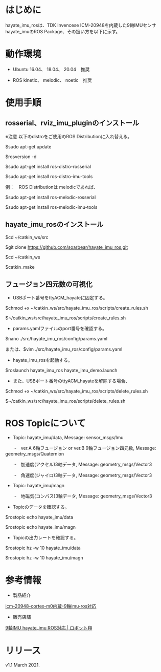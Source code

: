 # はじめに

hayate_imu_rosは、TDK Invencese ICM-20948を内蔵した9軸IMUセンサ hayate_imuのROS Package、その扱い方を以下に示す。

# 動作環境

- Ubuntu 16.04、 18.04、 20.04　推奨

- ROS kinetic、 melodic、 noetic　推奨

# 使用手順

## rosserial、rviz_imu_pluginのインストール

※注意 以下のdistroをご使用のROS Distributionに入れ替える。

$sudo apt-get update

$rosversion -d

$sudo apt-get install ros-distro-rosserial

$sudo apt-get install ros-distro-imu-tools
  
例：　ROS Distributionは melodicであれば、

$sudo apt-get install ros-melodic-rosserial

$sudo apt-get install ros-melodic-imu-tools

## hayate_imu_rosのインストール

$cd ~/catkin_ws/src

$git clone https://github.com/soarbear/hayate_imu_ros.git

$cd ~/catkin_ws

$catkin_make

## フュージョン四元数の可視化

- USBポート番号をttyACM_hayateに固定する。

$chmod +x ~/catkin_ws/src/hayate_imu_ros/scripts/create_rules.sh

$~/catkin_ws/src/hayate_imu_ros/scripts/create_rules.sh

- params.yamlファイルのport番号を確認する。

$nano ./src/hayate_imu_ros/config/params.yaml

または、$vim ./src/hayate_imu_ros/config/params.yaml

- hayate_imu_rosを起動する。

$roslaunch hayate_imu_ros hayate_imu_demo.launch

- また、USBポート番号のttyACM_hayateを解除する場合、

$chmod +x ~/catkin_ws/src/hayate_imu_ros/scripts/delete_rules.sh

$~/catkin_ws/src/hayate_imu_ros/scripts/delete_rules.sh

# ROS Topicについて

- Topic: hayate_imu/data, Message: sensor_msgs/Imu 

　　-　ver.A 6軸フュージョン or ver.B 9軸フュージョン四元数, Message: geometry_msgs/Quaternion

　　-　加速度(アクセル)3軸データ, Message: geometry_msgs/Vector3

　　-　角速度(ジャイロ)3軸データ, Message: geometry_msgs/Vector3

- Topic: hayate_imu/magn

　　-　地磁気(コンパス)3軸データ, Message: geometry_msgs/Vector3

- Topicのデータを確認する。

$rostopic echo hayate_imu/data

$rostopic echo hayate_imu/magn

- Topicの出力レートを確認する。

$rostopic hz -w 10 hayate_imu/data

$rostopic hz -w 10 hayate_imu/magn

# 参考情報

- 製品紹介

<a href="https://memo.soarcloud.com/icm-20948-cortex-m0%e5%86%85%e8%94%b5-9%e8%bb%b8imu-ros%e5%af%be%e5%bf%9c/">icm-20948-cortex-m0内蔵-9軸imu-ros対応</a>

- 販売店舗

<a href="https://store.soarcloud.com/products/detail/136">9軸IMU hayate_imu ROS対応 | ロボット翔</a>

# リリース

v1.1 March 2021.

